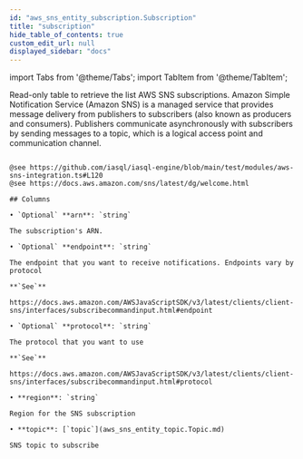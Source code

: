 ```yaml
---
id: "aws_sns_entity_subscription.Subscription"
title: "subscription"
hide_table_of_contents: true
custom_edit_url: null
displayed_sidebar: "docs"
---
```


import Tabs from '@theme/Tabs';
import TabItem from '@theme/TabItem';

Read-only table to retrieve the list AWS SNS subscriptions. Amazon Simple Notification Service (Amazon SNS) is a managed
service that provides message delivery from publishers to subscribers (also known as producers and consumers).
Publishers communicate asynchronously with subscribers by sending messages to a topic, which
is a logical access point and communication channel.

```

@see https://github.com/iasql/iasql-engine/blob/main/test/modules/aws-sns-integration.ts#L120
@see https://docs.aws.amazon.com/sns/latest/dg/welcome.html

## Columns

• `Optional` **arn**: `string`

The subscription's ARN.

• `Optional` **endpoint**: `string`

The endpoint that you want to receive notifications. Endpoints vary by protocol

**`See`**

https://docs.aws.amazon.com/AWSJavaScriptSDK/v3/latest/clients/client-sns/interfaces/subscribecommandinput.html#endpoint

• `Optional` **protocol**: `string`

The protocol that you want to use

**`See`**

https://docs.aws.amazon.com/AWSJavaScriptSDK/v3/latest/clients/client-sns/interfaces/subscribecommandinput.html#protocol

• **region**: `string`

Region for the SNS subscription

• **topic**: [`topic`](aws_sns_entity_topic.Topic.md)

SNS topic to subscribe
